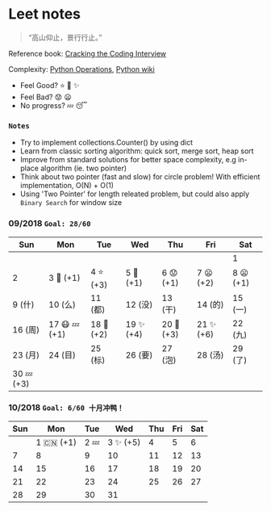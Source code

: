 # Leet notes
> “高山仰止，景行行止。”

Reference book: [Cracking the Coding Interview](http://www.hawstein.com/posts/ctci-solutions-contents.html)

Complexity: [Python Operations](https://www.ics.uci.edu/~pattis/ICS-33/lectures/complexitypython.txt), [Python wiki](https://wiki.python.org/moin/TimeComplexity)

- Feel Good? :star: :star2: :sparkles:
- Feel Bad?  :worried: :frowning:
- No progress?   :zzz: :sleeping:


### `Notes`
- Try to implement collections.Counter() by using dict
- Learn from classic sorting algorithm: quick sort, merge sort, heap sort
- Improve from standard solutions for better space complexity, e.g in-place algorithm (ie. two pointer)
- Think about two pointer (fast and slow) for circle problem! With efficient implementation, O(N) + O(1)
- Using 'Two Pointer' for length releated problem, but could also apply `Binary Search` for window size



### 09/2018 `Goal: 28/60` 

| Sun | Mon | Tue | Wed | Thu | Fri | Sat |
|-----|-----|-----|-----|-----|-----|-----|
|     |     |     |     |     |     |  1  |
|  2  |  3 :triangular_flag_on_post: (+1) |  4 :star: (+3) |  5 :shit: (+1) |  6 :worried: (+1) |  7 :frowning: (+2) |  8 :frowning: (+1) |
|  9 (什) | 10 (么)  | 11 (都) | 12 (没) | 13 (干) | 14 (的) | 15 (一) |
| 16 (周) | 17 :mask: :zzz: (+1) | 18 :star2: (+2)  | 19 :sparkles: (+4) | 20 :star2: (+3) | 21 :sparkles: (+6) | 22 (九)  |
| 23 (月) | 24 (目) | 25 (标)  | 26 (要) | 27 (泡) | 28 (汤) | 29 (了) |
| 30 :zzz: (+3) | 


### 10/2018 `Goal: 6/60 十月冲鸭！`
| Sun | Mon | Tue | Wed | Thu | Fri | Sat |
|-----|-----|-----|-----|-----|-----|-----|
|     |  1 :cn: (+1) |  2 :zzz: |  3 :sparkles: (+5) |  4  |  5  |  6  |
|  7  |  8  |  9  | 10  | 11  | 12  | 13  |
| 14  | 15  | 16  | 17  | 18  | 19  | 20  |
| 21  | 22  | 23  | 24  | 25  | 26  | 27  |
| 28  | 29  | 30  | 31  | 



